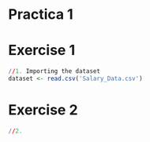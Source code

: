 # Practica 1

# Exercise 1
``` r 
//1. Importing the dataset
dataset <- read.csv('Salary_Data.csv')
```

# Exercise 2 
``` r
//2.
```
